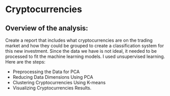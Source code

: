# Cryptocurrencies

## Overview of the analysis:
Create a report that includes what cryptocurrencies are on the trading market and how they could be grouped to create a classification system for this new investment. Since the data we have is not ideal, it needed to be processed to fit the machine learning models. I used unsupervised learning.
Here are the steps:
- Preprocessing the Data for PCA
- Reducing Data Dimensions Using PCA
- Clustering Cryptocurrencies Using K-means
- Visualizing Cryptocurrencies Results.
